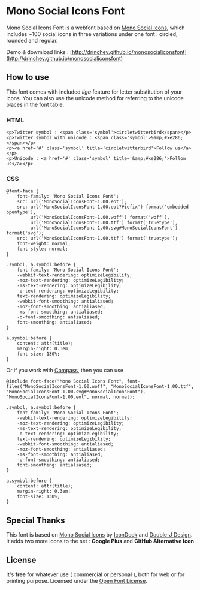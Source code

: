 Mono Social Icons Font
===================

Mono Social Icons Font is a webfont based on [Mono Social Icons](http://icondock.com/free/mono-social-icons), which includes ~100 social icons in three variations under one font : circled, rounded and regular.

Demo & dowmload links : [http://drinchev.github.io/monosocialiconsfont](http://drinchev.github.io/monosocialiconsfont)

## How to use

This font comes with included _liga_ feature for letter substitution of your icons. You can also use the unicode method for referring to the unicode places in the font table. 

### HTML
	
    <p>Twitter symbol : <span class='symbol'>circletwitterbird</span></p>
    <p>Twitter symbol with unicode : <span class='symbol'>&amp;#xe286;</span></p>
    <p><a href='#' class='symbol' title='circletwitterbird'>Follow us</a></p>
    <p>Unicode : <a href='#' class='symbol' title='&amp;#xe286;'>Follow us</a></p>

### CSS

    @font-face {
        font-family: 'Mono Social Icons Font';
        src: url('MonoSocialIconsFont-1.00.eot');
        src: url('MonoSocialIconsFont-1.00.eot?#iefix') format('embedded-opentype'),
             url('MonoSocialIconsFont-1.00.woff') format('woff'),
             url('MonoSocialIconsFont-1.00.ttf') format('truetype'),
             url('MonoSocialIconsFont-1.00.svg#MonoSocialIconsFont') format('svg');
        src: url('MonoSocialIconsFont-1.00.ttf') format('truetype');
        font-weight: normal;
        font-style: normal;
    }

    .symbol, a.symbol:before {
        font-family: 'Mono Social Icons Font';
        -webkit-text-rendering: optimizeLegibility;
        -moz-text-rendering: optimizeLegibility;
        -ms-text-rendering: optimizeLegibility;
        -o-text-rendering: optimizeLegibility;
        text-rendering: optimizeLegibility;
        -webkit-font-smoothing: antialiased;
        -moz-font-smoothing: antialiased;
        -ms-font-smoothing: antialiased;
        -o-font-smoothing: antialiased;
        font-smoothing: antialiased;
    }

    a.symbol:before {
        content: attr(title);
        margin-right: 0.3em;
        font-size: 130%;
    }

Or if you work with [Compass](http://compass-style.org/), then you can use

    @include font-face("Mono Social Icons Font", font-files("MonoSocialIconsFont-1.00.woff", "MonoSocialIconsFont-1.00.ttf", "MonoSocialIconsFont-1.00.svg#MonoSocialIconsFont"), "MonoSocialIconsFont-1.00.eot", normal, normal);

    .symbol, a.symbol:before {
        font-family: 'Mono Social Icons Font';
        -webkit-text-rendering: optimizeLegibility;
        -moz-text-rendering: optimizeLegibility;
        -ms-text-rendering: optimizeLegibility;
        -o-text-rendering: optimizeLegibility;
        text-rendering: optimizeLegibility;
        -webkit-font-smoothing: antialiased;
        -moz-font-smoothing: antialiased;
        -ms-font-smoothing: antialiased;
        -o-font-smoothing: antialiased;
        font-smoothing: antialiased;
    }

    a.symbol:before {
        content: attr(title);
        margin-right: 0.3em;
        font-size: 130%;
    }

## Special Thanks

This font is based on [Mono Social Icons](http://icondock.com/free/mono-social-icons) by [IconDock](http://icondock.com/) and [Double-J Design](http://www.doublejdesign.co.uk/). It adds two more icons to the set : __Google Plus__ and __GitHub Alternative Icon__

## License

It's __free__ for whatever use ( commercial or personal ), both for web or for printing purpose. Licensed under the [Open Font License](http://scripts.sil.org/cms/scripts/page.php?site_id=nrsi&id=OFL).



